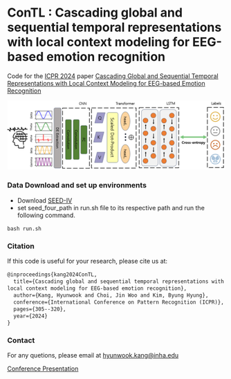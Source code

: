 # ConTL : Cascading global and sequential temporal representations with local context modeling for EEG-based emotion recognition

Code for the [ICPR 2024](https://icpr2024.org/) paper [Cascading Global and Sequential Temporal Representations with Local Context Modeling for EEG-based Emotion Recognition](https://drive.google.com/file/d/1-SPxsKnYlfVjdgTtL-mHoR6-gZliu11P)

<p align="center">
  <img width="600" src="ConTL-pic.png">
</p>

### Data Download and set up environments

 - Download [SEED-IV](https://bcmi.sjtu.edu.cn/home/seed/seed-iv.html)
 - set seed_four_path in run.sh file to its respective path and run the following command.

```
bash run.sh
```



### Citation

If this code is useful for your research, please cite us at:

```
@inproceedings{kang2024ConTL,
  title={Cascading global and sequential temporal representations with local context modeling for EEG-based emotion recognition},
  author={Kang, Hyunwook and Choi, Jin Woo and Kim, Byung Hyung},
  conference={International Conference on Pattern Recognition (ICPR)},
  pages={305--320},
  year={2024}
}
```

### Contact

For any quetions, please email at [hyunwook.kang@inha.edu](mailto:hyunwook.kang@inha.edu)

[Conference Presentation](https://www.youtube.com/watch?v=NWhP-ILmd6o)

